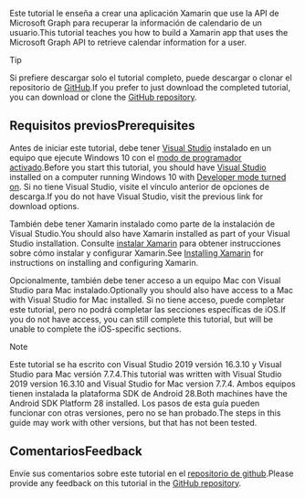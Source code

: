 <!-- markdownlint-disable MD002 MD041 -->

<span data-ttu-id="94dd8-101">Este tutorial le enseña a crear una aplicación Xamarin que use la API de Microsoft Graph para recuperar la información de calendario de un usuario.</span><span class="sxs-lookup"><span data-stu-id="94dd8-101">This tutorial teaches you how to build a Xamarin app that uses the Microsoft Graph API to retrieve calendar information for a user.</span></span>

> [!TIP]
> <span data-ttu-id="94dd8-102">Si prefiere descargar solo el tutorial completo, puede descargar o clonar el repositorio de [GitHub](https://github.com/microsoftgraph/msgraph-training-xamarin).</span><span class="sxs-lookup"><span data-stu-id="94dd8-102">If you prefer to just download the completed tutorial, you can download or clone the [GitHub repository](https://github.com/microsoftgraph/msgraph-training-xamarin).</span></span>

## <a name="prerequisites"></a><span data-ttu-id="94dd8-103">Requisitos previos</span><span class="sxs-lookup"><span data-stu-id="94dd8-103">Prerequisites</span></span>

<span data-ttu-id="94dd8-104">Antes de iniciar este tutorial, debe tener [Visual Studio](https://visualstudio.microsoft.com/vs/) instalado en un equipo que ejecute Windows 10 con el [modo de programador activado](https://docs.microsoft.com/windows/uwp/get-started/enable-your-device-for-development).</span><span class="sxs-lookup"><span data-stu-id="94dd8-104">Before you start this tutorial, you should have [Visual Studio](https://visualstudio.microsoft.com/vs/) installed on a computer running Windows 10 with [Developer mode turned on](https://docs.microsoft.com/windows/uwp/get-started/enable-your-device-for-development).</span></span> <span data-ttu-id="94dd8-105">Si no tiene Visual Studio, visite el vínculo anterior de opciones de descarga.</span><span class="sxs-lookup"><span data-stu-id="94dd8-105">If you do not have Visual Studio, visit the previous link for download options.</span></span>

<span data-ttu-id="94dd8-106">También debe tener Xamarin instalado como parte de la instalación de Visual Studio.</span><span class="sxs-lookup"><span data-stu-id="94dd8-106">You should also have Xamarin installed as part of your Visual Studio installation.</span></span> <span data-ttu-id="94dd8-107">Consulte [instalar Xamarin](/xamarin/cross-platform/get-started/installation) para obtener instrucciones sobre cómo instalar y configurar Xamarin.</span><span class="sxs-lookup"><span data-stu-id="94dd8-107">See [Installing Xamarin](/xamarin/cross-platform/get-started/installation) for instructions on installing and configuring Xamarin.</span></span>

<span data-ttu-id="94dd8-108">Opcionalmente, también debe tener acceso a un equipo Mac con Visual Studio para Mac instalado.</span><span class="sxs-lookup"><span data-stu-id="94dd8-108">Optionally you should also have access to a Mac with Visual Studio for Mac installed.</span></span> <span data-ttu-id="94dd8-109">Si no tiene acceso, puede completar este tutorial, pero no podrá completar las secciones específicas de iOS.</span><span class="sxs-lookup"><span data-stu-id="94dd8-109">If you do not have access, you can still complete this tutorial, but will be unable to complete the iOS-specific sections.</span></span>

> [!NOTE]
> <span data-ttu-id="94dd8-110">Este tutorial se ha escrito con Visual Studio 2019 versión 16.3.10 y Visual Studio para Mac versión 7.7.4.</span><span class="sxs-lookup"><span data-stu-id="94dd8-110">This tutorial was written with Visual Studio 2019 version 16.3.10 and Visual Studio for Mac version 7.7.4.</span></span> <span data-ttu-id="94dd8-111">Ambos equipos tienen instalada la plataforma SDK de Android 28.</span><span class="sxs-lookup"><span data-stu-id="94dd8-111">Both machines have the Android SDK Platform 28 installed.</span></span> <span data-ttu-id="94dd8-112">Los pasos de esta guía pueden funcionar con otras versiones, pero no se han probado.</span><span class="sxs-lookup"><span data-stu-id="94dd8-112">The steps in this guide may work with other versions, but that has not been tested.</span></span>

## <a name="feedback"></a><span data-ttu-id="94dd8-113">Comentarios</span><span class="sxs-lookup"><span data-stu-id="94dd8-113">Feedback</span></span>

<span data-ttu-id="94dd8-114">Envíe sus comentarios sobre este tutorial en el [repositorio de github](https://github.com/microsoftgraph/msgraph-training-xamarin).</span><span class="sxs-lookup"><span data-stu-id="94dd8-114">Please provide any feedback on this tutorial in the [GitHub repository](https://github.com/microsoftgraph/msgraph-training-xamarin).</span></span>
